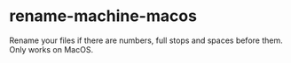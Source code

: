 # rename-machine-macos
Rename your files if there are numbers, full stops and spaces before them. Only works on MacOS.
